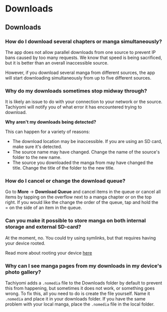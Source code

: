 # Downloads

## Downloads

### **How do I download several chapters or manga simultaneously?**

The app does not allow parallel downloads from one source to prevent IP bans caused by too many requests. We know that speed is being sacrificed, but it is better than an overall inaccessible source.

However, if you download several manga from different sources, the app will start downloading simultaneously from up to five different sources.

### **Why do my downloads sometimes stop midway through?**

It is likely an issue to do with your connection to your network or the source. Tachiyomi will notify you of what error it has encountered trying to download.

**Why aren't my downloads being detected?**

This can happen for a variety of reasons:

* The download location may be inaccessible. If you are using an SD card, make sure it's detected.
* The source name may have changed. Change the name of the source's folder to the new name.
* The source you downloaded the manga from may have changed the title. Change the title of the folder to the new title.

### **How do I cancel or change the download queue?**

Go to **More** → **Download Queue** and cancel items in the queue or cancel all items by tapping on the overflow next to a manga chapter or on the top right. If you would like the change the order of the queue, tap and hold the = on the side of an item in the queue.

### **Can you make it possible to store manga on both internal storage and external SD-card?**

At the moment, no. You could try using symlinks, but that requires having your device rooted.

Read more about rooting your device [here](https://www.xda-developers.com/root/)

### **Why can I see manga pages from my downloads in my device's photo gallery?**

Tachiyomi adds a `.nomedia` file to the Downloads folder by default to prevent this from happening, but sometimes it does not work, or something goes wrong. To fix this, all you need to do is create the file yourself. Name it `.nomedia` and place it in your downloads folder. If you have the same problem with your local manga, place the `.nomedia` file in the local folder.

##
